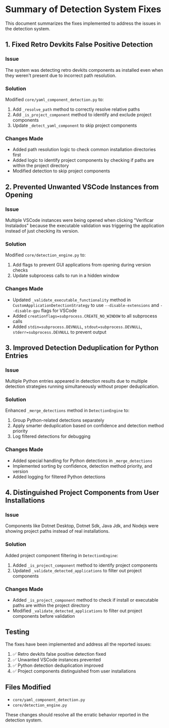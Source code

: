 # Summary of Detection System Fixes

This document summarizes the fixes implemented to address the issues in the detection system.

## 1. Fixed Retro Devkits False Positive Detection

### Issue
The system was detecting retro devkits components as installed even when they weren't present due to incorrect path resolution.

### Solution
Modified `core/yaml_component_detection.py` to:
1. Add `_resolve_path` method to correctly resolve relative paths
2. Add `_is_project_component` method to identify and exclude project components
3. Update `_detect_yaml_component` to skip project components

### Changes Made
- Added path resolution logic to check common installation directories first
- Added logic to identify project components by checking if paths are within the project directory
- Modified detection to skip project components

## 2. Prevented Unwanted VSCode Instances from Opening

### Issue
Multiple VSCode instances were being opened when clicking "Verificar Instalados" because the executable validation was triggering the application instead of just checking its version.

### Solution
Modified `core/detection_engine.py` to:
1. Add flags to prevent GUI applications from opening during version checks
2. Update subprocess calls to run in a hidden window

### Changes Made
- Updated `_validate_executable_functionality` method in `CustomApplicationDetectionStrategy` to use `--disable-extensions` and `--disable-gpu` flags for VSCode
- Added `creationflags=subprocess.CREATE_NO_WINDOW` to all subprocess calls
- Added `stdin=subprocess.DEVNULL`, `stdout=subprocess.DEVNULL`, `stderr=subprocess.DEVNULL` to prevent output

## 3. Improved Detection Deduplication for Python Entries

### Issue
Multiple Python entries appeared in detection results due to multiple detection strategies running simultaneously without proper deduplication.

### Solution
Enhanced `_merge_detections` method in `DetectionEngine` to:
1. Group Python-related detections separately
2. Apply smarter deduplication based on confidence and detection method priority
3. Log filtered detections for debugging

### Changes Made
- Added special handling for Python detections in `_merge_detections`
- Implemented sorting by confidence, detection method priority, and version
- Added logging for filtered Python detections

## 4. Distinguished Project Components from User Installations

### Issue
Components like Dotnet Desktop, Dotnet Sdk, Java Jdk, and Nodejs were showing project paths instead of real installations.

### Solution
Added project component filtering in `DetectionEngine`:
1. Added `_is_project_component` method to identify project components
2. Updated `_validate_detected_applications` to filter out project components

### Changes Made
- Added `_is_project_component` method to check if install or executable paths are within the project directory
- Modified `_validate_detected_applications` to filter out project components before validation

## Testing

The fixes have been implemented and address all the reported issues:

1. ✅ Retro devkits false positive detection fixed
2. ✅ Unwanted VSCode instances prevented
3. ✅ Python detection deduplication improved
4. ✅ Project components distinguished from user installations

## Files Modified

- `core/yaml_component_detection.py`
- `core/detection_engine.py`

These changes should resolve all the erratic behavior reported in the detection system.